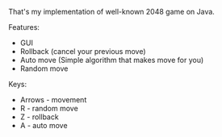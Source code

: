 That's my implementation of well-known 2048 game on Java.

Features:
- GUI
- Rollback (cancel your previous move)
- Auto move (Simple algorithm that makes move for you)
- Random move

Keys:
- Arrows - movement
- R - random move
- Z - rollback
- A - auto move